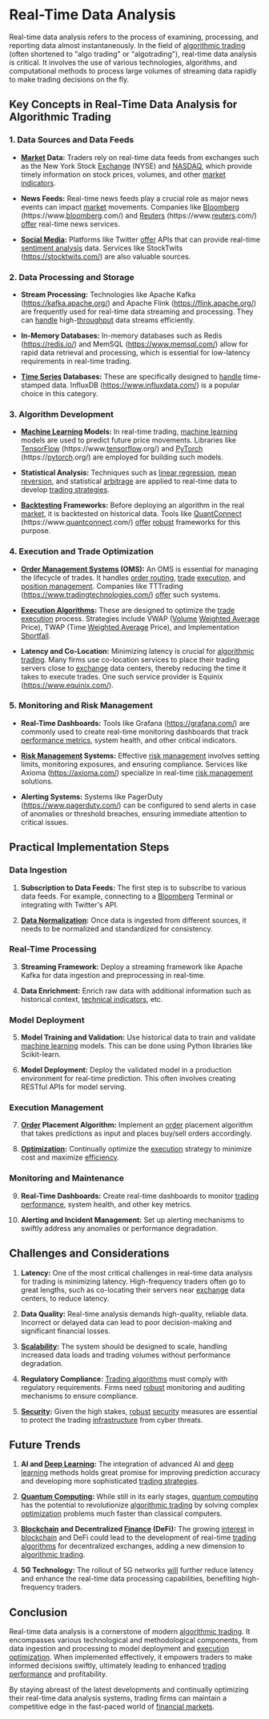 # Real-Time Data Analysis

Real-time data analysis refers to the process of examining, processing, and reporting data almost instantaneously. In the field of [algorithmic trading](../a/algorithmic_trading.md) (often shortened to "algo trading" or "algotrading"), real-time data analysis is critical. It involves the use of various technologies, algorithms, and computational methods to process large volumes of streaming data rapidly to make trading decisions on the fly. 

## Key Concepts in Real-Time Data Analysis for Algorithmic Trading

### 1. **Data Sources and Data Feeds**

- **[Market](../m/market.md) Data:** Traders rely on real-time data feeds from exchanges such as the New York Stock [Exchange](../e/exchange.md) (NYSE) and [NASDAQ](../n/nasdaq.md), which provide timely information on stock prices, volumes, and other [market indicators](../m/market_indicators.md).
  
- **News Feeds:** Real-time news feeds play a crucial role as major news events can impact [market](../m/market.md) movements. Companies like [Bloomberg](../b/bloomberg.md) (https://www.[bloomberg](../b/bloomberg.md).com/) and [Reuters](../r/reuters.md) (https://www.[reuters](../r/reuters.md).com/) [offer](../o/offer.md) real-time news services.

- **[Social Media](../s/social_media.md):** Platforms like Twitter [offer](../o/offer.md) APIs that can provide real-time [sentiment analysis](../s/sentiment_analysis.md) data. Services like StockTwits (https://stocktwits.com/) are also valuable sources.

### 2. **Data Processing and Storage**

- **Stream Processing:** Technologies like Apache Kafka (https://kafka.apache.org/) and Apache Flink (https://flink.apache.org/) are frequently used for real-time data streaming and processing. They can [handle](../h/handle.md) high-[throughput](../t/throughput.md) data streams efficiently.
  
- **In-Memory Databases:** In-memory databases such as Redis (https://redis.io/) and MemSQL (https://www.memsql.com/) allow for rapid data retrieval and processing, which is essential for low-latency requirements in real-time trading.

- **[Time Series](../t/time_series.md) Databases:** These are specifically designed to [handle](../h/handle.md) time-stamped data. InfluxDB (https://www.influxdata.com/) is a popular choice in this category.

### 3. **Algorithm Development**

- **[Machine Learning](../m/machine_learning.md) Models:** In real-time trading, [machine learning](../m/machine_learning.md) models are used to predict future price movements. Libraries like [TensorFlow](../t/tensorflow.md) (https://www.[tensorflow](../t/tensorflow.md).org/) and [PyTorch](../p/pytorch.md) (https://[pytorch](../p/pytorch.md).org/) are employed for building such models.

- **Statistical Analysis:** Techniques such as [linear regression](../l/linear_regression.md), [mean reversion](../m/mean_reversion.md), and statistical [arbitrage](../a/arbitrage.md) are applied to real-time data to develop [trading strategies](../t/trading_strategies.md).

- **[Backtesting](../b/backtesting.md) Frameworks:** Before deploying an algorithm in the real [market](../m/market.md), it is backtested on historical data. Tools like [QuantConnect](../q/quantconnect.md) (https://www.[quantconnect](../q/quantconnect.md).com/) [offer](../o/offer.md) [robust](../r/robust.md) frameworks for this purpose.

### 4. **Execution and Trade Optimization**

- **[Order Management Systems](../o/order_management_systems.md) (OMS):** An OMS is essential for managing the lifecycle of trades. It handles [order routing](../o/order_routing.md), [trade](../t/trade.md) [execution](../e/execution.md), and [position management](../p/position_management.md). Companies like TTTrading (https://www.tradingtechnologies.com/) [offer](../o/offer.md) such systems.

- **[Execution Algorithms](../e/execution_algorithms.md):** These are designed to optimize the [trade](../t/trade.md) [execution](../e/execution.md) process. Strategies include VWAP ([Volume](../v/volume.md) [Weighted Average](../w/weighted_average.md) Price), TWAP (Time [Weighted Average](../w/weighted_average.md) Price), and Implementation [Shortfall](../s/shortfall.md).

- **Latency and Co-Location:** Minimizing latency is crucial for [algorithmic trading](../a/algorithmic_trading.md). Many firms use co-location services to place their trading servers close to [exchange](../e/exchange.md) data centers, thereby reducing the time it takes to execute trades. One such service provider is Equinix (https://www.equinix.com/).

### 5. **Monitoring and Risk Management**

- **Real-Time Dashboards:** Tools like Grafana (https://grafana.com/) are commonly used to create real-time monitoring dashboards that track [performance metrics](../p/performance_metrics.md), system health, and other critical indicators.

- **[Risk Management](../r/risk_management.md) Systems:** Effective [risk management](../r/risk_management.md) involves setting limits, monitoring exposures, and ensuring compliance. Services like Axioma (https://axioma.com/) specialize in real-time [risk management](../r/risk_management.md) solutions.

- **Alerting Systems:** Systems like PagerDuty (https://www.pagerduty.com/) can be configured to send alerts in case of anomalies or threshold breaches, ensuring immediate attention to critical issues.

## Practical Implementation Steps

### Data Ingestion

1. **Subscription to Data Feeds:** The first step is to subscribe to various data feeds. For example, connecting to a [Bloomberg](../b/bloomberg.md) Terminal or integrating with Twitter's API.
  
2. **[Data Normalization](../d/data_normalization.md):** Once data is ingested from different sources, it needs to be normalized and standardized for consistency. 

### Real-Time Processing

3. **Streaming Framework:** Deploy a streaming framework like Apache Kafka for data ingestion and preprocessing in real-time.

4. **Data Enrichment:** Enrich raw data with additional information such as historical context, [technical indicators](../t/technical_indicators.md), etc.

### Model Deployment

5. **Model Training and Validation:** Use historical data to train and validate [machine learning](../m/machine_learning.md) models. This can be done using Python libraries like Scikit-learn.

6. **Model Deployment:** Deploy the validated model in a production environment for real-time prediction. This often involves creating RESTful APIs for model serving.

### Execution Management

7. **[Order](../o/order.md) Placement Algorithm:** Implement an [order](../o/order.md) placement algorithm that takes predictions as input and places buy/sell orders accordingly.

8. **[Optimization](../o/optimization.md):** Continually optimize the [execution](../e/execution.md) strategy to minimize cost and maximize [efficiency](../e/efficiency.md).

### Monitoring and Maintenance

9. **Real-Time Dashboards:** Create real-time dashboards to monitor [trading performance](../t/trading_performance.md), system health, and other key metrics.
  
10. **Alerting and Incident Management:** Set up alerting mechanisms to swiftly address any anomalies or performance degradation.

## Challenges and Considerations

1. **Latency:** One of the most critical challenges in real-time data analysis for trading is minimizing latency. High-frequency traders often go to great lengths, such as co-locating their servers near [exchange](../e/exchange.md) data centers, to reduce latency.

2. **Data Quality:** Real-time analysis demands high-quality, reliable data. Incorrect or delayed data can lead to poor decision-making and significant financial losses.

3. **[Scalability](../s/scalability.md):** The system should be designed to scale, handling increased data loads and trading volumes without performance degradation.

4. **Regulatory Compliance:** [Trading algorithms](../t/trading_algorithms.md) must comply with regulatory requirements. Firms need [robust](../r/robust.md) monitoring and auditing mechanisms to ensure compliance.

5. **[Security](../s/security.md):** Given the high stakes, [robust](../r/robust.md) [security](../s/security.md) measures are essential to protect the trading [infrastructure](../i/infrastructure.md) from cyber threats.

## Future Trends

1. **AI and [Deep Learning](../d/deep_learning.md):** The integration of advanced AI and [deep learning](../d/deep_learning.md) methods holds great promise for improving prediction accuracy and developing more sophisticated [trading strategies](../t/trading_strategies.md).

2. **[Quantum Computing](../q/quantum_computing_in_trading.md):** While still in its early stages, [quantum computing](../q/quantum_computing_in_trading.md) has the potential to revolutionize [algorithmic trading](../a/algorithmic_trading.md) by solving complex [optimization](../o/optimization.md) problems much faster than classical computers.

3. **[Blockchain](../b/blockchain_in_trading.md) and Decentralized [Finance](../f/finance.md) (DeFi):** The growing [interest](../i/interest.md) in [blockchain](../b/blockchain_in_trading.md) and DeFi could lead to the development of real-time [trading algorithms](../t/trading_algorithms.md) for decentralized exchanges, adding a new dimension to [algorithmic trading](../a/algorithmic_trading.md).

4. **5G Technology:** The rollout of 5G networks [will](../w/will.md) further reduce latency and enhance the real-time data processing capabilities, benefiting high-frequency traders.

## Conclusion

Real-time data analysis is a cornerstone of modern [algorithmic trading](../a/algorithmic_trading.md). It encompasses various technological and methodological components, from data ingestion and processing to model deployment and [execution](../e/execution.md) [optimization](../o/optimization.md). When implemented effectively, it empowers traders to make informed decisions swiftly, ultimately leading to enhanced [trading performance](../t/trading_performance.md) and profitability.

By staying abreast of the latest developments and continually optimizing their real-time data analysis systems, trading firms can maintain a competitive edge in the fast-paced world of [financial markets](../f/financial_market.md).